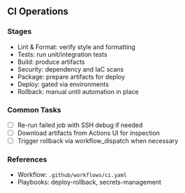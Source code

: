 <!--
Explainer: CI operations playbook that maps to `.github/workflows/ci.yaml`.
-->

## CI Operations

### Stages
- Lint & Format: verify style and formatting
- Tests: run unit/integration tests
- Build: produce artifacts
- Security: dependency and IaC scans
- Package: prepare artifacts for deploy
- Deploy: gated via environments
- Rollback: manual until automation in place

### Common Tasks
- [ ] Re-run failed job with SSH debug if needed
- [ ] Download artifacts from Actions UI for inspection
- [ ] Trigger rollback via workflow_dispatch when necessary

### References
- Workflow: `.github/workflows/ci.yaml`
- Playbooks: deploy-rollback, secrets-management

